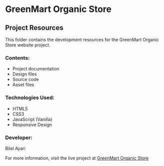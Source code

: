 # GreenMart Organic Store

## Project Resources

This folder contains the development resources for the GreenMart Organic Store website project.

### Contents:
- Project documentation
- Design files
- Source code
- Asset files

### Technologies Used:
- HTML5
- CSS3
- JavaScript (Vanilla)
- Responsive Design

### Developer:
Bilel Ayari

For more information, visit the live project at [GreenMart Organic Store](/projects/greenmart-organic)